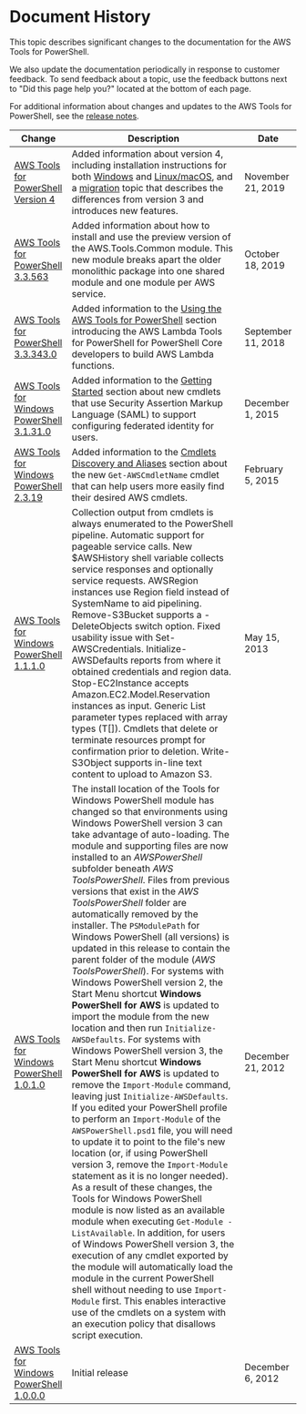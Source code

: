 # Document History<a name="history-pst"></a>

This topic describes significant changes to the documentation for the AWS Tools for PowerShell\.

We also update the documentation periodically in response to customer feedback\. To send feedback about a topic, use the feedback buttons next to "Did this page help you?" located at the bottom of each page\.

For additional information about changes and updates to the AWS Tools for PowerShell, see the [release notes](https://aws.amazon.com/releasenotes/PowerShell)\.

| Change | Description | Date | 
| --- |--- |--- |
| [AWS Tools for PowerShell Version 4](#history-pst) | Added information about version 4, including installation instructions for both [Windows](url-doc-domain;powershell/latest/userguide/pstools-getting-set-up-windows.html) and [Linux/macOS](url-doc-domain;powershell/latest/userguide/pstools-getting-set-up-linux-mac.html), and a [migration](url-doc-domain;powershell/latest/userguide/v4migration.html) topic that describes the differences from version 3 and introduces new features\. | November 21, 2019 | 
| [AWS Tools for PowerShell 3\.3\.563](#history-pst) | Added information about how to install and use the preview version of the AWS\.Tools\.Common module\. This new module breaks apart the older monolithic package into one shared module and one module per AWS service\. | October 18, 2019 | 
| [AWS Tools for PowerShell 3\.3\.343\.0](#history-pst) | Added information to the [Using the AWS Tools for PowerShell](https://docs.aws.amazon.com/powershell/latest/userguide/pstools-using.html) section introducing the AWS Lambda Tools for PowerShell for PowerShell Core developers to build AWS Lambda functions\. | September 11, 2018 | 
| [AWS Tools for Windows PowerShell 3\.1\.31\.0](#history-pst) | Added information to the [Getting Started](https://docs.aws.amazon.com/powershell/latest/userguide/pstools-getting-started.html) section about new cmdlets that use Security Assertion Markup Language \(SAML\) to support configuring federated identity for users\. | December 1, 2015 | 
| [AWS Tools for Windows PowerShell 2\.3\.19](#history-pst) | Added information to the [Cmdlets Discovery and Aliases](https://docs.aws.amazon.com/powershell/latest/userguide/pstools-discovery-aliases.html) section about the new `Get-AWSCmdletName` cmdlet that can help users more easily find their desired AWS cmdlets\. | February 5, 2015 | 
| [AWS Tools for Windows PowerShell 1\.1\.1\.0](#history-pst) | Collection output from cmdlets is always enumerated to the PowerShell pipeline\. Automatic support for pageable service calls\. New $AWSHistory shell variable collects service responses and optionally service requests\. AWSRegion instances use Region field instead of SystemName to aid pipelining\. Remove\-S3Bucket supports a \-DeleteObjects switch option\. Fixed usability issue with Set\-AWSCredentials\. Initialize\-AWSDefaults reports from where it obtained credentials and region data\. Stop\-EC2Instance accepts Amazon\.EC2\.Model\.Reservation instances as input\. Generic List<T> parameter types replaced with array types \(T\[\]\)\. Cmdlets that delete or terminate resources prompt for confirmation prior to deletion\. Write\-S3Object supports in\-line text content to upload to Amazon S3\.  | May 15, 2013 | 
| [AWS Tools for Windows PowerShell 1\.0\.1\.0](#history-pst) | The install location of the Tools for Windows PowerShell module has changed so that environments using Windows PowerShell version 3 can take advantage of auto\-loading\. The module and supporting files are now installed to an *AWSPowerShell* subfolder beneath *AWS ToolsPowerShell*\. Files from previous versions that exist in the *AWS ToolsPowerShell* folder are automatically removed by the installer\. The `PSModulePath` for Windows PowerShell \(all versions\) is updated in this release to contain the parent folder of the module \(*AWS ToolsPowerShell*\)\. For systems with Windows PowerShell version 2, the Start Menu shortcut **Windows PowerShell for AWS** is updated to import the module from the new location and then run `Initialize-AWSDefaults`\. For systems with Windows PowerShell version 3, the Start Menu shortcut **Windows PowerShell for AWS** is updated to remove the `Import-Module` command, leaving just `Initialize-AWSDefaults`\. If you edited your PowerShell profile to perform an `Import-Module` of the `AWSPowerShell.psd1` file, you will need to update it to point to the file's new location \(or, if using PowerShell version 3, remove the `Import-Module` statement as it is no longer needed\)\. As a result of these changes, the Tools for Windows PowerShell module is now listed as an available module when executing `Get-Module -ListAvailable`\. In addition, for users of Windows PowerShell version 3, the execution of any cmdlet exported by the module will automatically load the module in the current PowerShell shell without needing to use `Import-Module` first\. This enables interactive use of the cmdlets on a system with an execution policy that disallows script execution\. | December 21, 2012 | 
| [AWS Tools for Windows PowerShell 1\.0\.0\.0](#history-pst) | Initial release | December 6, 2012 | 